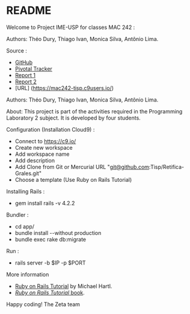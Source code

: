 # README

Welcome to Project IME-USP for classes MAC 242 :

Authors: Théo Dury, Thiago Ivan, Monica Silva, Antônio Lima.

Source :
* [GitHub](https://github.com/Tisp/Retifica-Grales) 
* [Pivotal Tracker](https://www.pivotaltracker.com/n/projects/1412078) 
* [Report 1](https://docs.google.com/document/d/1xohmhGTj0VcdLkMkkmy1DL6UJx3xjFqLXyUAAxpxlI8/edit?usp=sharing) 
* [Report 2](https://docs.google.com/document/d/1pbTtjP6akvg6dhqkkFytqfVhqrLNOV7fjiZWrHvd4kk/edit?usp=sharing) 
* [URL] (https://mac242-tisp.c9users.io/)

Authors: Théo Dury, Thiago Ivan, Monica Silva, Antônio Lima.

About: This project is part of the activities required in the Programming Laboratory 2 subject. It is developed by four students.

Configuration (Installation Cloud9) :

* Connect to https://c9.io/
* Create new workspace 
* Add workspace name
* Add description  
* Add Clone from Git or Mercurial URL "git@github.com:Tisp/Retifica-Grales.git"
* Choose a template (Use Ruby on Rails Tutorial) 

Installing Rails : 
* gem install rails -v 4.2.2
  
Bundler :
* cd app/
* bundle install --without production
* bundle exec rake db:migrate
    
Run :
* rails server -b $IP -p $PORT


More information 
* [Ruby on Rails Tutorial](http://www.railstutorial.org/) by Michael Hartl. 
* [*Ruby on Rails Tutorial* book](http://www.railstutorial.org/book).


Happy coding! The Zeta team

